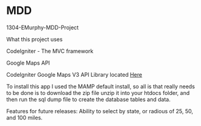 MDD
===

1304-EMurphy-MDD-Project

What this project uses

CodeIgniter - The MVC framework

Google Maps API

CodeIgniter Google Maps V3 API Library located <a href="https://github.com/BIOSTALL/CodeIgniter-Google-Maps-V3-API-Library"> Here</a>


To install this app I used the MAMP default install, so all is that really needs to be done is to download the zip file unzip it into your htdocs folder, and then run the sql dump file to create the database tables and data.


Features for future releases:
Ability to select by state, or radious of 25, 50, and 100 miles.
